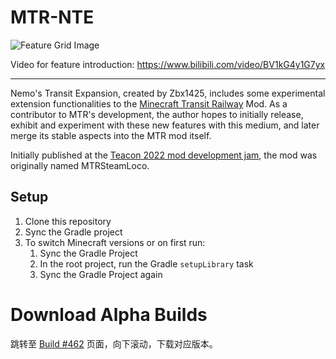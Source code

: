 # MTR-NTE


![Feature Grid Image](https://www.zbx1425.cn/nautilus/mtr-nte/img/featgrid.jpg)

Video for feature introduction: https://www.bilibili.com/video/BV1kG4y1G7yx

---
Nemo's Transit Expansion, created by Zbx1425, includes some experimental extension functionalities to the [Minecraft Transit Railway](https://github.com/jonafanho/Minecraft-Transit-Railway) Mod. As a contributor to MTR's development, the author hopes to initially release, exhibit and experiment with these new features with this medium, and later merge its stable aspects into the MTR mod itself.

Initially published at the [Teacon 2022 mod development jam](https://teacon.cn), the mod was originally named MTRSteamLoco.

## Setup

1. Clone this repository
2. Sync the Gradle project
3. To switch Minecraft versions or on first run:
   1. Sync the Gradle Project
   2. In the root project, run the Gradle `setupLibrary` task
   3. Sync the Gradle Project again

# Download Alpha Builds

跳转至 [Build #462](https://github.com/aphrodite281/mtr-nte/actions/runs/11142916195) 页面，向下滚动，下载对应版本。